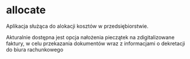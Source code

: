 # allocate

Aplikacja służąca do alokacji kosztów w przedsiębiorstwie.

Akturalnie dostępna jest opcja nałożenia pieczątek na zdigitalizowane faktury, w celu przekazania dokumentów wraz z informacjami o dekretacji do biura rachunkowego
